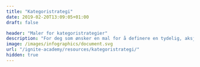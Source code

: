 ```yaml
---
title: "Kategoristrategi"
date: 2019-02-20T13:09:05+01:00
draft: false

header: "Maler for kategoristrategier"
description: "For deg som ønsker en mal for å definere en tydelig, aksjonsbasert kategoristrategi. Skriv inn din e-post adresse for å laste ned malen."
image: /images/infographics/document.svg
url: "/ignite-academy/resources/kategoristrategi/"
hidden: true
---
```



<script>
document.addEventListener('DOMContentLoaded', () => {
  hbspt.forms.create({
    portalId: "4304957",
    formId: "317dfa16-c571-4995-9fcd-00fd4ef3ca03"
  });
});
</script>